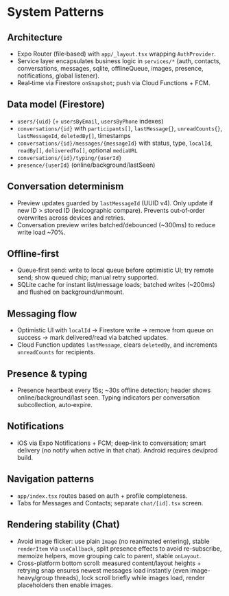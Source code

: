 # System Patterns

## Architecture
- Expo Router (file‑based) with `app/_layout.tsx` wrapping `AuthProvider`.
- Service layer encapsulates business logic in `services/*` (auth, contacts, conversations, messages, sqlite, offlineQueue, images, presence, notifications, global listener).
- Real‑time via Firestore `onSnapshot`; push via Cloud Functions + FCM.

## Data model (Firestore)
- `users/{uid}` (+ `usersByEmail`, `usersByPhone` indexes)
- `conversations/{id}` with `participants[]`, `lastMessage{}`, `unreadCounts{}`, `lastMessageId`, `deletedBy[]`, timestamps
- `conversations/{id}/messages/{messageId}` with status, type, `localId`, `readBy[]`, `deliveredTo[]`, optional `mediaURL`
- `conversations/{id}/typing/{userId}`
- `presence/{userId}` (online/background/lastSeen)

## Conversation determinism
- Preview updates guarded by `lastMessageId` (UUID v4). Only update if new ID > stored ID (lexicographic compare). Prevents out‑of‑order overwrites across devices and retries.
- Conversation preview writes batched/debounced (~300ms) to reduce write load ~70%.

## Offline‑first
- Queue‑first send: write to local queue before optimistic UI; try remote send; show queued chip; manual retry supported.
- SQLite cache for instant list/message loads; batched writes (~200ms) and flushed on background/unmount.

## Messaging flow
- Optimistic UI with `localId` → Firestore write → remove from queue on success → mark delivered/read via batched updates.
- Cloud Function updates `lastMessage`, clears `deletedBy`, and increments `unreadCounts` for recipients.

## Presence & typing
- Presence heartbeat every 15s; ~30s offline detection; header shows online/background/last seen. Typing indicators per conversation subcollection, auto‑expire.

## Notifications
- iOS via Expo Notifications + FCM; deep‑link to conversation; smart delivery (no notify when active in that chat). Android requires dev/prod build.

## Navigation patterns
- `app/index.tsx` routes based on auth + profile completeness.
- Tabs for Messages and Contacts; separate `chat/[id].tsx` screen.

## Rendering stability (Chat)
- Avoid image flicker: use plain `Image` (no reanimated entering), stable `renderItem` via `useCallback`, split presence effects to avoid re-subscribe, memoize helpers, move grouping calc to parent, stable `onLayout`.
- Cross-platform bottom scroll: measured content/layout heights + retrying snap ensures newest messages load instantly (even image-heavy/group threads), lock scroll briefly while images load, render placeholders then enable images.


